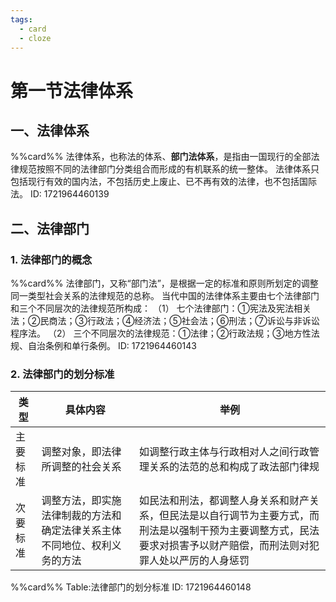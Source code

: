 ```yaml
---
tags:
  - card
  - cloze
---
```

# 第一节法律体系

## 一、法律体系
%%card%%
法律体系，也称法的体系、**部门法体系**，是指由一国现行的全部法律规范按照不同的法律部门分类组合而形成的有机联系的统一整体。
法律体系只包括现行有效的国内法，不包括历史上废止、已不再有效的法律，也不包括国际法。
ID: 1721964460139
<!--SR:!2024-09-02,4,270-->


## 二、法律部门

### 1. 法律部门的概念
%%card%%
法律部门，又称“部门法”，是根据一定的标准和原则所划定的调整同一类型社会关系的法律规范的总称。
当代中国的法律体系主要由七个法律部门和三个不同层次的法律规范所构成：
（1） 七个法律部门：①宪法及宪法相关法；②民商法；③行政法；④经济法；⑤社会法；⑥刑法；⑦诉讼与非诉讼程序法。
（2） 三个不同层次的法律规范：①法律；②行政法规；③地方性法规、自治条例和单行条例。
ID: 1721964460143


### 2. 法律部门的划分标准

| 类型   | 具体内容                                 | 举例                                                                                  |
| ---- | ------------------------------------ | ----------------------------------------------------------------------------------- |
| 主要标准 | 调整对象，即法律所调整的社会关系                     | 如调整行政主体与行政相对人之间行政管理关系的法范的总和构成了政法部门律规                                                |
| 次要标准 | 调整方法，即实施法律制裁的方法和确定法律关系主体不同地位、权利义务的方法 | 如民法和刑法，都调整人身关系和财产关系，但民法是以自行调节为主要方式，而刑法是以强制干预为主要调整方式，民法要求对损害予以财产赔偿，而刑法则对犯罪人处以严厉的人身惩罚 |
%%card%%
Table:法律部门的划分标准
ID: 1721964460148
